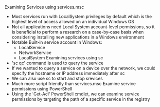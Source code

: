 Examining Services using services.msc
- Most services run with LocalSystem privileges by default which is the highest level of access allowed on an individual Windows OS
- Not all applications need Local System account-level permissions, so it is beneficial to perform a research on a case-by-case basis when considering installing new applications in a Windows environment
- Notable Built-in service account in Windows:
    - LocalService
    - NetworkService
    - LocalSystem
Examining services using sc
- 'sc qc' command is used to query the service
- If we wanted to query a service on a device over the network, we could specify the hostname or IP address immediately after sc
- We can also use sc to start and stop srevices
- Much more script friendly than services.msc
Examine service permissions using PowerShell
- Using the 'Get-Acl' PowerShell cmdlet, we can examine service permissions by targeting the path of a specific service in the registry
